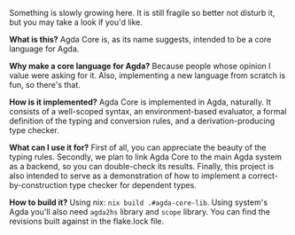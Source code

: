 Something is slowly growing here. It is still fragile so better not disturb it, but you may take a look if you'd like.

**What is this?** Agda Core is, as its name suggests, intended to be a core language for Agda.

**Why make a core language for Agda?** Because people whose opinion I value were asking for it. Also, implementing a new language from scratch is fun, so there's that.

**How is it implemented?** Agda Core is implemented in Agda, naturally. It consists of a well-scoped syntax, an environment-based evaluator, a formal definition of the typing and conversion rules, and a derivation-producing type checker.

**What can I use it for?** First of all, you can appreciate the beauty of the typing rules. Secondly, we plan to link Agda Core to the main Agda system as a backend, so you can double-check its results. Finally, this project is also intended to serve as a demonstration of how to implement a correct-by-construction type checker for dependent types.

**How to build it?** Using nix: `nix build .#agda-core-lib`. Using system's Agda you'll also need `agda2hs` library and `scope` library. You can find the revisions built against in the flake.lock file.
